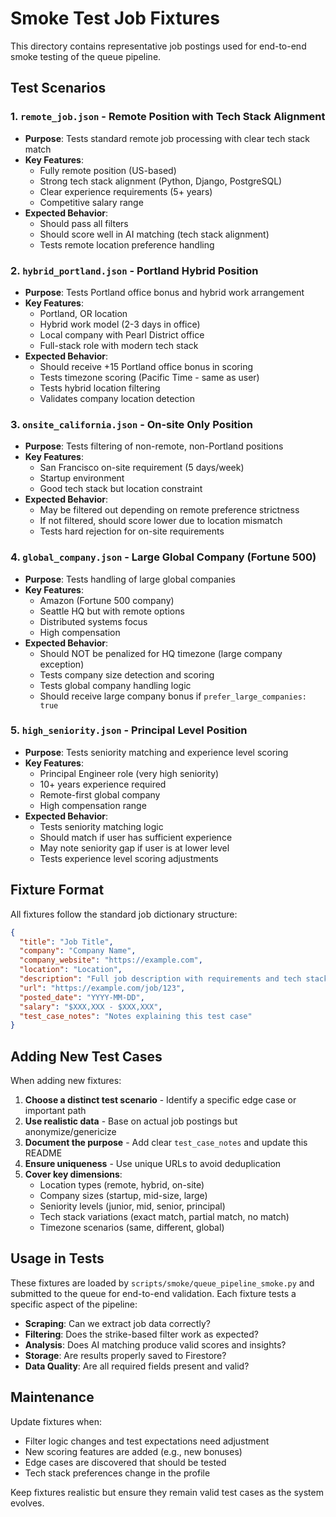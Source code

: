 # Smoke Test Job Fixtures

This directory contains representative job postings used for end-to-end smoke testing of the queue pipeline.

## Test Scenarios

### 1. `remote_job.json` - Remote Position with Tech Stack Alignment
- **Purpose**: Tests standard remote job processing with clear tech stack match
- **Key Features**:
  - Fully remote position (US-based)
  - Strong tech stack alignment (Python, Django, PostgreSQL)
  - Clear experience requirements (5+ years)
  - Competitive salary range
- **Expected Behavior**:
  - Should pass all filters
  - Should score well in AI matching (tech stack alignment)
  - Tests remote location preference handling

### 2. `hybrid_portland.json` - Portland Hybrid Position
- **Purpose**: Tests Portland office bonus and hybrid work arrangement
- **Key Features**:
  - Portland, OR location
  - Hybrid work model (2-3 days in office)
  - Local company with Pearl District office
  - Full-stack role with modern tech stack
- **Expected Behavior**:
  - Should receive +15 Portland office bonus in scoring
  - Tests timezone scoring (Pacific Time - same as user)
  - Tests hybrid location filtering
  - Validates company location detection

### 3. `onsite_california.json` - On-site Only Position
- **Purpose**: Tests filtering of non-remote, non-Portland positions
- **Key Features**:
  - San Francisco on-site requirement (5 days/week)
  - Startup environment
  - Good tech stack but location constraint
- **Expected Behavior**:
  - May be filtered out depending on remote preference strictness
  - If not filtered, should score lower due to location mismatch
  - Tests hard rejection for on-site requirements

### 4. `global_company.json` - Large Global Company (Fortune 500)
- **Purpose**: Tests handling of large global companies
- **Key Features**:
  - Amazon (Fortune 500 company)
  - Seattle HQ but with remote options
  - Distributed systems focus
  - High compensation
- **Expected Behavior**:
  - Should NOT be penalized for HQ timezone (large company exception)
  - Tests company size detection and scoring
  - Tests global company handling logic
  - Should receive large company bonus if `prefer_large_companies: true`

### 5. `high_seniority.json` - Principal Level Position
- **Purpose**: Tests seniority matching and experience level scoring
- **Key Features**:
  - Principal Engineer role (very high seniority)
  - 10+ years experience required
  - Remote-first global company
  - High compensation range
- **Expected Behavior**:
  - Tests seniority matching logic
  - Should match if user has sufficient experience
  - May note seniority gap if user is at lower level
  - Tests experience level scoring adjustments

## Fixture Format

All fixtures follow the standard job dictionary structure:

```json
{
  "title": "Job Title",
  "company": "Company Name",
  "company_website": "https://example.com",
  "location": "Location",
  "description": "Full job description with requirements and tech stack",
  "url": "https://example.com/job/123",
  "posted_date": "YYYY-MM-DD",
  "salary": "$XXX,XXX - $XXX,XXX",
  "test_case_notes": "Notes explaining this test case"
}
```

## Adding New Test Cases

When adding new fixtures:

1. **Choose a distinct test scenario** - Identify a specific edge case or important path
2. **Use realistic data** - Base on actual job postings but anonymize/genericize
3. **Document the purpose** - Add clear `test_case_notes` and update this README
4. **Ensure uniqueness** - Use unique URLs to avoid deduplication
5. **Cover key dimensions**:
   - Location types (remote, hybrid, on-site)
   - Company sizes (startup, mid-size, large)
   - Seniority levels (junior, mid, senior, principal)
   - Tech stack variations (exact match, partial match, no match)
   - Timezone scenarios (same, different, global)

## Usage in Tests

These fixtures are loaded by `scripts/smoke/queue_pipeline_smoke.py` and submitted to the queue for end-to-end validation. Each fixture tests a specific aspect of the pipeline:

- **Scraping**: Can we extract job data correctly?
- **Filtering**: Does the strike-based filter work as expected?
- **Analysis**: Does AI matching produce valid scores and insights?
- **Storage**: Are results properly saved to Firestore?
- **Data Quality**: Are all required fields present and valid?

## Maintenance

Update fixtures when:
- Filter logic changes and test expectations need adjustment
- New scoring features are added (e.g., new bonuses)
- Edge cases are discovered that should be tested
- Tech stack preferences change in the profile

Keep fixtures realistic but ensure they remain valid test cases as the system evolves.
